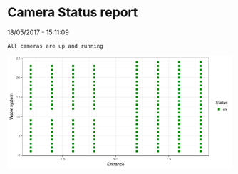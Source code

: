 Camera Status report
================
18/05/2017 - 15:11:09

    All cameras are up and running

![](camreport_files/figure-markdown_github/unnamed-chunk-2-1.png)
